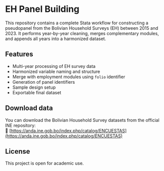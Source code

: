 # EH Panel Building

This repository contains a complete Stata workflow for constructing a pseudopanel from the Bolivian Household Surveys (EH) between 2015 and 2023. It performs year-by-year cleaning, merges complementary modules, and appends all years into a harmonized dataset.

## Features

- Multi-year processing of EH survey data
- Harmonized variable naming and structure
- Merge with employment modules using `folio` identifier
- Generation of panel identifiers
- Sample design setup 
- Exportable final dataset 

## Download data

You can download the Bolivian Household Survey datasets from the official INE repository:  
🔗 [https://anda.ine.gob.bo/index.php/catalog/ENCUESTAS](https://anda.ine.gob.bo/index.php/catalog/ENCUESTAS)

## License

This project is open for academic use.
